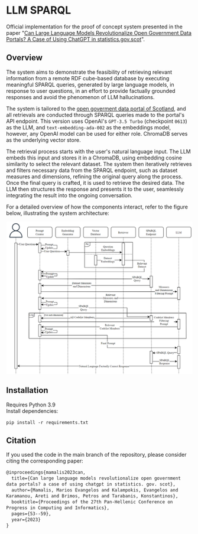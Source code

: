 # LLM SPARQL
Official implementation for the proof of concept system presented in the paper "[Can Large Language Models Revolutionalize Open Government Data Portals? A Case of Using ChatGPT in statistics.gov.scot](https://doi.org/10.1145/3635059.3635068)".  

## Overview
The system aims to demonstrate the feasibility of retrieving relevant information from a remote RDF cube-based database by executing meaningful SPARQL queries, generated by large language models, in response to user questions, in an effort to provide factually grounded responses and avoid the phenomenon of LLM hallucinations.  

The system is tailored to the [open goverment data portal of Scotland](https://statistics.gov.scot/sparql), and all retrievals are conducted through SPARQL queries made to the portal's API endpoint. This version uses OpenAI's `GPT-3.5 Turbo` (checkpoint `0613`) as the LLM, and  `text-embedding-ada-002` as the embeddings model, however, any OpenAI model can be used for either role. ChromaDB serves as the underlying vector store.  

The retrieval process starts with the user's natural language input. The LLM embeds this input and stores it in a ChromaDB, using embedding cosine similarity to select the relevant dataset. The system then iteratively retrieves and filters necessary data from the SPARQL endpoint, such as dataset measures and dimensions, refining the original query along the process. Once the final query is crafted, it is used to retrieve the desired data. The LLM then structures the response and presents it to the user, seamlessly integrating the result into the ongoing conversation.

For a detailed overview of how the components interact, refer to the figure below, illustrating the system architecture:

<img src="images/seq_uml.png">

## Installation
Requires Python 3.9  
Install dependencies:
```
pip install -r requirements.txt
```

## Citation
If you used the code in the main branch of the repository, please consider citing the corresponding paper:

```
@inproceedings{mamalis2023can,
  title={Can large language models revolutionalize open government data portals? a case of using chatgpt in statistics. gov. scot},
  author={Mamalis, Marios Evangelos and Kalampokis, Evangelos and Karamanou, Areti and Brimos, Petros and Tarabanis, Konstantinos},
  booktitle={Proceedings of the 27th Pan-Hellenic Conference on Progress in Computing and Informatics},
  pages={53--59},
  year={2023}
}
```
